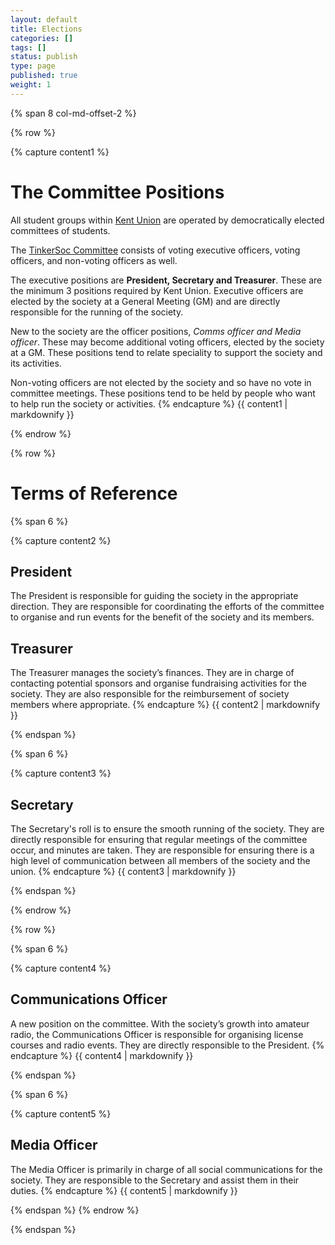 ```yaml
---
layout: default
title: Elections
categories: []
tags: []
status: publish
type: page
published: true
weight: 1
---
```

{% span 8 col-md-offset-2 %}

{% row %}

{% capture content1 %}
# The Committee Positions #

All student groups within [Kent Union](http://www.kentunion.co.uk) are operated
by democratically elected committees of students.

The [TinkerSoc Committee](http://www.tinkersoc.org/resources/committee.html)
consists of voting executive officers, voting officers, and non-voting officers
as well.

The executive positions are **President, Secretary and Treasurer**. These are
the minimum 3 positions required by Kent Union. Executive officers are elected
by the society at a General Meeting (GM) and are directly responsible for the
running of the society.

New to the society are the officer positions, *Comms officer and Media
officer*. These may become additional voting officers, elected by the society
at a GM. These positions tend to relate speciality to support the society and
its activities.

Non-voting officers are not elected by the society and so have no vote in
committee meetings. These positions tend to be held by people who want to help
run the society or activities.
{% endcapture %}
{{ content1 | markdownify }}

{% endrow %}




{% row %}

<h1>Terms of Reference</h1>

{% span 6 %}

{% capture content2 %}

## President ##

The President is responsible for guiding the society in the appropriate
direction. They are responsible for coordinating the efforts of the committee
to organise and run events for the benefit of the society and its members.

## Treasurer ##

The Treasurer manages the society’s finances. They are in charge of contacting
potential sponsors and organise fundraising activities for the society. They
are also responsible for the reimbursement of society members where
appropriate.
{% endcapture %}
{{ content2 | markdownify }}

{% endspan %}




{% span 6 %}

{% capture content3 %}
## Secretary ##

The Secretary's roll is to ensure the smooth running of the society. They are
directly responsible for ensuring that regular meetings of the committee occur,
and minutes are taken. They are responsible for ensuring there is a high level
of communication between all members of the society and the union.
{% endcapture %}
{{ content3 | markdownify }}

{% endspan %}

{% endrow %}





{% row %}

{% span 6 %}

{% capture content4 %}
## Communications Officer ##

A new position on the committee. With the society’s growth into amateur radio,
the Communications Officer is responsible for organising license courses and
radio events. They are directly responsible to the President.
{% endcapture %}
{{ content4 | markdownify }}

{% endspan %}

{% span 6 %}

{% capture content5 %}
## Media Officer ##

The Media Officer is primarily in charge of all social communications for the
society. They are responsible to the Secretary and assist them in their duties.
{% endcapture %}
{{ content5 | markdownify }}

{% endspan %}
{% endrow %}


{% endspan %}

